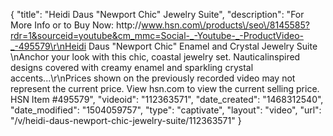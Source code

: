 {
    "title": "Heidi Daus \"Newport Chic\" Jewelry Suite",
    "description": "For More Info or to Buy Now: http:\/\/www.hsn.com\/products\/seo\/8145585?rdr=1&sourceid=youtube&cm_mmc=Social-_-Youtube-_-ProductVideo-_-495579\r\nHeidi Daus \"Newport Chic\" Enamel and Crystal Jewelry Suite \nAnchor your look with this chic, coastal jewelry set. Nauticalinspired designs covered with creamy enamel and sparkling crystal accents...\r\nPrices shown on the previously recorded video may not represent the current price.  View hsn.com to view the current selling price. HSN Item #495579",
    "videoid": "112363571",
    "date_created": "1468312540",
    "date_modified": "1504059757",
    "type": "captivate",
    "layout": "video",
    "url": "\/v\/heidi-daus-newport-chic-jewelry-suite\/112363571"
}